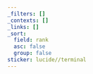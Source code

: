 ```yaml
---
_filters: []
_contexts: []
_links: []
_sort:
  field: rank
  asc: false
  group: false
sticker: lucide//terminal
---
```

